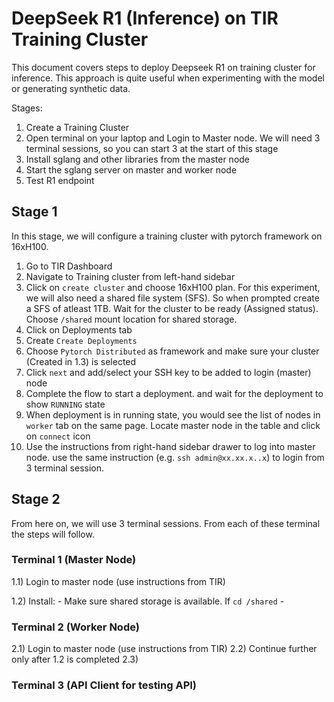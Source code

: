 # DeepSeek R1 (Inference) on TIR Training Cluster

This document covers steps to deploy Deepseek R1 on training cluster for inference. This approach is quite useful when experimenting with the model or generating synthetic data.

Stages:
1) Create a Training Cluster 
2) Open terminal on your laptop and Login to Master node. We will need 3 terminal sessions, so you can start 3 at the start of this stage 
3) Install sglang and other libraries from the master node 
4) Start the sglang server on master and worker node 
5) Test R1 endpoint 


## Stage 1

In this stage, we will configure a training cluster with pytorch framework on 16xH100.

1) Go to TIR Dashboard
2) Navigate to Training cluster from left-hand sidebar
3) Click on `create cluster` and choose 16xH100 plan. For this experiment, we will also need a shared file system (SFS). So when prompted create a SFS of atleast 1TB. Wait for the cluster to be ready (Assigned status). Choose `/shared` mount location for shared storage.
4) Click on Deployments tab 
5) Create `Create Deployments`
6) Choose `Pytorch Distributed` as framework and make sure your cluster (Created in 1.3) is selected
7) Click `next` and add/select your SSH key to be added to login (master) node
8) Complete the flow to start a deployment. and wait for the deployment to show `RUNNING` state
9) When deployment is in running state, you would see the list of nodes in `worker` tab on the same page. Locate master node in the table and click on `connect` icon
10) Use the instructions from right-hand sidebar drawer to log into master node. use the same instruction (e.g. `ssh admin@xx.xx.x..x`) to login from 3 terminal session.

## Stage 2

From here on, we will use 3 terminal sessions. From each of these terminal the steps will follow. 

### Terminal 1 (Master Node)
  1.1) Login to master node (use instructions from TIR)
  
  1.2) Install:
        - Make sure shared storage is available. If
        ```
          cd /shared
        ```
        - 
        

### Terminal 2 (Worker Node)
2.1) Login to master node (use instructions from TIR)
2.2) Continue further only after 1.2 is completed
2.3)

### Terminal 3 (API Client for testing API)

